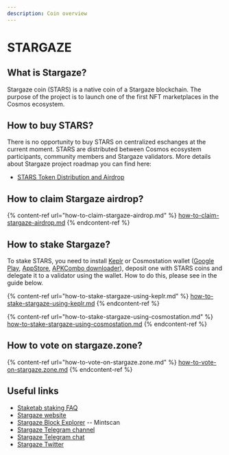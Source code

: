 ```yaml
---
description: Coin overview
---
```


# STARGAZE

## What is Stargaze? <a href="#title-text" id="title-text"></a>

Stargaze coin (STARS) is a native coin of a Stargaze blockchain. The purpose of the project is to launch one of the first NFT marketplaces in the Cosmos ecosystem.

## How to buy STARS? <a href="#where-is-to-find-validators-address" id="where-is-to-find-validators-address"></a>

There is no opportunity to buy STARS on centralized eschanges at the current moment. STARS are distributed between Cosmos ecosystem participants, community members and Stargaze validators. More details about Stargaze project roadmap you can find here:

* [STARS Token Distribution and Airdrop](https://mirror.xyz/stargazezone.eth/h9Bc7jODUrYB1Jw4mve3QEGVkBwBsyVebN6NP7tRl\_Y)

## How to claim Stargaze airdrop? <a href="#detailed-guides-how-to-stake-mina" id="detailed-guides-how-to-stake-mina"></a>

{% content-ref url="how-to-claim-stargaze-airdrop.md" %}
[how-to-claim-stargaze-airdrop.md](how-to-claim-stargaze-airdrop.md)
{% endcontent-ref %}

## How to stake Stargaze? <a href="#detailed-guides-how-to-stake-mina" id="detailed-guides-how-to-stake-mina"></a>

To stake STARS, you need to install [Keplr](https://www.keplr.app) or Cosmostation wallet ([Google Play](https://play.google.com/store/apps/details?id=wannabit.io.cosmostaion), [AppStore](https://apps.apple.com/kr/app/cosmostation/id1459830339), [APKCombo downloader](https://apkcombo.com/cosmostation-wallet-for-cosmos/wannabit.io.cosmostaion/)), deposit one with STARS coins and delegate it to a validator using the wallet. How to do this, please see in the guide below.

{% content-ref url="how-to-stake-stargaze-using-keplr.md" %}
[how-to-stake-stargaze-using-keplr.md](how-to-stake-stargaze-using-keplr.md)
{% endcontent-ref %}

{% content-ref url="how-to-stake-stargaze-using-cosmostation.md" %}
[how-to-stake-stargaze-using-cosmostation.md](how-to-stake-stargaze-using-cosmostation.md)
{% endcontent-ref %}

## How to vote on stargaze.zone? <a href="#what-are-the-profits-from-staking-mina-hardbreak" id="what-are-the-profits-from-staking-mina-hardbreak"></a>

{% content-ref url="how-to-vote-on-stargaze.zone.md" %}
[how-to-vote-on-stargaze.zone.md](how-to-vote-on-stargaze.zone.md)
{% endcontent-ref %}

## Useful links <a href="#what-are-the-profits-from-staking-mina-hardbreak" id="what-are-the-profits-from-staking-mina-hardbreak"></a>

* [Staketab staking FAQ](https://staketab.com)
* [Stargaze website](https://stargaze.zone)
* [Stargaze Block Explorer](https://www.mintscan.io/stargaze) -- Mintscan
* [Stargaze Telegram channel](https://t.me/stargazenews)
* [Stargaze Telegram chat](https://t.me/stargazezone)
* [Stargaze Twitter](https://twitter.com/stargazezone)
